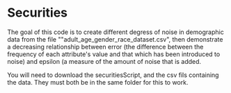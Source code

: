 # Securities

The goal of this code is to create different degress of noise in demographic data from the file ""adult_age_gender_race_dataset.csv", then
demonstrate a decreasing relationship between error (the difference between the frequency of each attribute's value and that which has been 
introduced to noise) and epsilon (a measure of the amount of noise that is added.

You will need to download the securitiesScript, and the csv fils containing the data. They must both be in the same folder for this to work.
